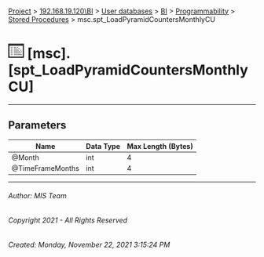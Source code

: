 #### 

[Project](../../../../../index.md) > [192.168.19.120\\BI](../../../../index.md) > [User databases](../../../index.md) > [BI](../../index.md) > [Programmability](../index.md) > [Stored Procedures](Stored_Procedures.md) > msc.spt_LoadPyramidCountersMonthlyCU

# ![Stored Procedures](../../../../../Images/StoredProcedure32.png) [msc].[spt_LoadPyramidCountersMonthlyCU]

---

## <a name="#parameters"></a>Parameters

| Name | Data Type | Max Length (Bytes) |
|---|---|---|
| @Month | int | 4 |
| @TimeFrameMonths | int | 4 |


---

###### Author:  MIS Team

###### Copyright 2021 - All Rights Reserved

###### Created: Monday, November 22, 2021 3:15:24 PM

